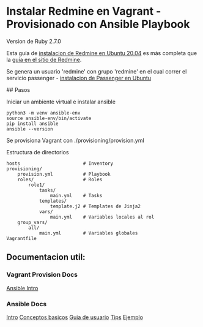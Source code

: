 # Instalar Redmine en Vagrant - Provisionado con Ansible Playbook

Version de Ruby 2.7.0

Esta guía de [instalacion de Redmine en Ubuntu 20.04](https://kifarunix.com/install-redmine-on-ubuntu-20-04/) es más completa que la [guía en el sitio de Redmine](https://www.redmine.org/projects/redmine/wiki/HowTo_Install_Redmine_50x_on_Ubuntu_2004_with_Apache2).

Se genera un usuario 'redmine' con grupo 'redmine' en el cual correr el servicio passenger - [instalacion de Passenger en Ubuntu](https://www.phusionpassenger.com/library/install/apache/install/oss/rubygems_norvm/)

## Pasos 

Iniciar un ambiente virtual e instalar ansible
```shell
python3 -m venv ansible-env
source ansible-env/bin/activate
pip install ansible
ansible --version
```
Se provisiona Vagrant con ./provisioning/provision.yml

Estructura de directorios 
```
hosts                       # Inventory
provisioning/
    provision.yml           # Playbook
    roles/                  # Roles
        role1/
            tasks/
                main.yml    # Tasks
            templates/
                template.j2 # Templates de Jinja2
            vars/
                main.yml    # Variables locales al rol
    group_vars/
        all/
            main.yml        # Variables globales
Vagrantfile

```
## Documentacion util:

### Vagrant Provision Docs

[Ansible Intro](https://www.vagrantup.com/docs/provisioning/ansible_intro)

###  Ansible Docs

[Intro](https://docs.ansible.com/ansible/latest/user_guide/playbooks_intro.html#about-playbooks)
[Conceptos basicos](https://docs.ansible.com/ansible/latest/network/getting_started/basic_concepts.html#playbooks)
[Guia de usuario](https://docs.ansible.com/ansible/latest/user_guide/index.html)
[Tips](https://docs.ansible.com/ansible/latest/user_guide/playbooks_best_practices.html#playbooks-tips-and-tricks)
[Ejemplo](https://docs.ansible.com/ansible/latest/getting_started/get_started_playbook.html)


